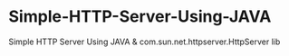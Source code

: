 # Simple-HTTP-Server-Using-JAVA
Simple HTTP Server Using JAVA & com.sun.net.httpserver.HttpServer lib
